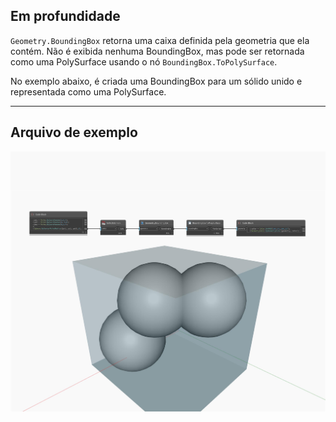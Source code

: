 ## Em profundidade
`Geometry.BoundingBox` retorna uma caixa definida pela geometria que ela contém. Não é exibida nenhuma BoundingBox, mas pode ser retornada como uma PolySurface usando o nó `BoundingBox.ToPolySurface`.

No exemplo abaixo, é criada uma BoundingBox para um sólido unido e representada como uma PolySurface.

___
## Arquivo de exemplo

![BoundingBox](./Autodesk.DesignScript.Geometry.Geometry.BoundingBox_img.jpg)


